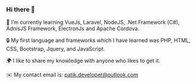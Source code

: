 ### Hi there 👋

 🌱 I’m currently learning VueJs, Laravel, NodeJS, .Net Framework (C#), AdnisJS Framework, ElectronJs and Apache Cordova.
 
 🔒 My first language and frameworks which I have learned was PHP, HTML, CSS, Bootstrap, Jquery, and JavaScript.
 
 🌍 I like to share my knowledge with anyone who likes to get it.
 
 ✉️ My contact email is: [patik.developer@outlook.com](mailto:patik.developer@outlook.com)
